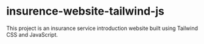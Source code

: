 # insurence-website-tailwind-js
This project is an insurance service introduction website built using Tailwind CSS and JavaScript.  
